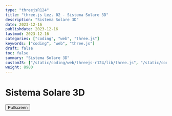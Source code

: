 ```yaml
---
type: "threejsR124"
title: "three.js Lez. 02 - Sistema Solare 3D"
description: "Sistema Solare 3D"
date: 2023-12-16
publishdate: 2023-12-16
lastmod: 2023-12-16
categories: ["coding", "web", "three.js"]
keywords: ["coding", "web", "three.js"]
draft: false
toc: false
summary: "Sistema Solare 3D"
customJS: ["/static/coding/web/threejs-r124/lib/three.js", "/static/coding/web/threejs-r124/lib/GLTFLoader.js", "/static/coding/web/threejs-r124/sistemaSolare3D.js"]
weight: 8980
---
```


# Sistema Solare 3D

<!-- markdownlint-disable MD033 -->

<canvas id="canvas" style="width: 100%; height: 100%;"></canvas>

<button id="fullscreen">Fullscreen</button>

<!-- markdownlint-enable MD033 -->
